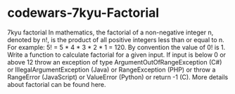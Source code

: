 # codewars-7kyu-Factorial
7kyu factorial  In mathematics, the factorial of a non-negative integer n, denoted by n!, is the product of all positive integers less than or equal to n.  For example: 5! = 5 * 4 * 3 * 2 * 1 = 120. By convention the value of 0! is 1.  Write a function to calculate factorial for a given input. If input is below 0 or above 12 throw an exception of type ArgumentOutOfRangeException (C#)  or IllegalArgumentException (Java) or RangeException (PHP) or throw a RangeError (JavaScript) or ValueError (Python) or return -1 (C).  More details about factorial can be found here.
